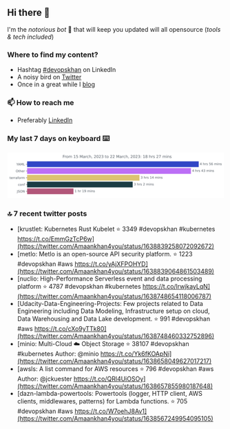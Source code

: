 <!--- [![Hits](https://hits.seeyoufarm.com/api/count/incr/badge.svg?url=https%3A%2F%2Fgithub.com%2Fakhan4u%2Fhit-counter&count_bg=%2379C83D&title_bg=%23555555&icon=&icon_color=%23E7E7E7&title=visits&edge_flat=false)](https://hits.seeyoufarm.com) --->

## Hi there 👋

I'm the _notorious bot_ 🤣 that will keep you updated will all opensource (_tools & tech included_) 

### Where to find my content?

* Hashtag [#devopskhan](https://www.linkedin.com/feed/hashtag/devopskhan) on LinkedIn
* A noisy bird on [Twitter](https://twitter.com/Amaankhan4you)
* Once in a great while I [blog](https://linuxparrot.netlify.app) 


### 📫 **How to reach me**

* Preferably [LinkedIn](https://www.linkedin.com/in/amaan-khan-linux-ninja)

### My last 7 days on keyboard ⌨️

<img src="https://github.com/akhan4u/akhan4u/blob/main/images/stat.svg" alt="Amaan's Wakatime Activity!"/>

### 🔝 7 recent twitter posts
<!-- DEVDOJO:START -->
- [krustlet: Kubernetes Rust Kubelet
⭐️ 3349
#devopskhan #kubernetes
https://t.co/EmmGzTcP6w](https://twitter.com/Amaankhan4you/status/1638839258072092672)
- [metlo: Metlo is an open-source API security platform.
⭐️ 1223
#devopskhan #aws
https://t.co/yAjXFPOHYD](https://twitter.com/Amaankhan4you/status/1638839064861503489)
- [nuclio: High-Performance Serverless event and data processing platform
⭐️ 4787
#devopskhan #kubernetes
https://t.co/lrwjkayLqN](https://twitter.com/Amaankhan4you/status/1638748654118006787)
- [Udacity-Data-Engineering-Projects: Few projects related to Data Engineering including Data Modeling, Infrastructure setup on cloud, Data Warehousing and Data Lake development.
⭐️ 991
#devopskhan #aws
https://t.co/cXo9yTTk80](https://twitter.com/Amaankhan4you/status/1638748460332752896)
- [minio: Multi-Cloud :cloud: Object Storage 
⭐️ 38107
#devopskhan #kubernetes
Author: @minio
https://t.co/Yk6fKOApNi](https://twitter.com/Amaankhan4you/status/1638658049627017217)
- [awsls: A list command for AWS resources
⭐️ 796
#devopskhan #aws
Author: @jckuester
https://t.co/QRl4UiOSOy](https://twitter.com/Amaankhan4you/status/1638657855980187648)
- [dazn-lambda-powertools: Powertools &lpar;logger, HTTP client, AWS clients, middlewares, patterns&rpar; for Lambda functions.
⭐️ 705
#devopskhan #aws
https://t.co/W7oehJ8Av1](https://twitter.com/Amaankhan4you/status/1638567249954095105)
<!-- DEVDOJO:END -->

<!-- ![Amaan's GitHub stats](https://github-readme-stats.vercel.app/api?username=akhan4u&count_private=true&show_icons=true&hide=contribs) -->
